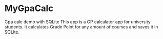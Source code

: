 # MyGpaCalc
Gpa calc demo with SQLite
This app is a GP calculator app for university students. 
It calculates Grade Point for any amount of courses and saves it in SQLite. 

